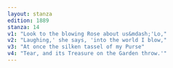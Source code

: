 ```yaml
---
layout: stanza
edition: 1889
stanza: 14
v1: "Look to the blowing Rose about us&mdash;'Lo,"
v2: "Laughing,' she says, 'into the world I blow,"
v3: "At once the silken tassel of my Purse"
v4: "Tear, and its Treasure on the Garden throw.'"
---
```

